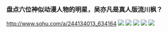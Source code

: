 ### 盘点六位神似动漫人物的明星，吴亦凡是真人版流川枫？
http://www.sohu.com/a/244134013_634164
![](http://5b0988e595225.cdn.sohucs.com/images/20180730/afa2c7f4f4be481d97d0329ffdd73a65.jpeg)
![](http://5b0988e595225.cdn.sohucs.com/images/20180730/0a0b0d5ef1d54403bd96b97cfc3fac8d.jpeg)
![](http://5b0988e595225.cdn.sohucs.com/images/20180730/0eeab993f2ef4ede945fe2ac601b6d45.jpeg)
![](http://5b0988e595225.cdn.sohucs.com/images/20180730/b38a60cee17a4396a9cde6e411cf67c0.jpeg)
![](http://5b0988e595225.cdn.sohucs.com/images/20180730/2695547798e8411ab14b14789ada0375.jpeg)